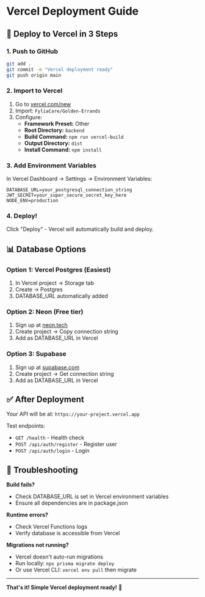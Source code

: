 # Vercel Deployment Guide

## 🚀 Deploy to Vercel in 3 Steps

### 1. Push to GitHub
```bash
git add .
git commit -m "Vercel deployment ready"
git push origin main
```

### 2. Import to Vercel
1. Go to [vercel.com/new](https://vercel.com/new)
2. Import: `FyliaCare/Golden-Errands`
3. Configure:
   - **Framework Preset:** Other
   - **Root Directory:** `backend`
   - **Build Command:** `npm run vercel-build`
   - **Output Directory:** `dist`
   - **Install Command:** `npm install`

### 3. Add Environment Variables
In Vercel Dashboard → Settings → Environment Variables:

```
DATABASE_URL=your_postgresql_connection_string
JWT_SECRET=your_super_secure_secret_key_here
NODE_ENV=production
```

### 4. Deploy!
Click "Deploy" - Vercel will automatically build and deploy.

## 📊 Database Options

### Option 1: Vercel Postgres (Easiest)
1. In Vercel project → Storage tab
2. Create → Postgres
3. DATABASE_URL automatically added

### Option 2: Neon (Free tier)
1. Sign up at [neon.tech](https://neon.tech)
2. Create project → Copy connection string
3. Add as DATABASE_URL in Vercel

### Option 3: Supabase
1. Sign up at [supabase.com](https://supabase.com)
2. Create project → Get connection string
3. Add as DATABASE_URL in Vercel

## ✅ After Deployment

Your API will be at: `https://your-project.vercel.app`

Test endpoints:
- `GET /health` - Health check
- `POST /api/auth/register` - Register user
- `POST /api/auth/login` - Login

## 🐛 Troubleshooting

**Build fails?**
- Check DATABASE_URL is set in Vercel environment variables
- Ensure all dependencies are in package.json

**Runtime errors?**
- Check Vercel Functions logs
- Verify database is accessible from Vercel

**Migrations not running?**
- Vercel doesn't auto-run migrations
- Run locally: `npx prisma migrate deploy`
- Or use Vercel CLI: `vercel env pull` then migrate

---

**That's it! Simple Vercel deployment ready!** 🎉
